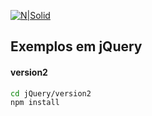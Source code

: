 [![N|Solid](https://www.codehaven.co.uk/wp-content/uploads/2018/07/jquery.png)](https://www.codehaven.co.uk/wp-content/uploads/2018/07/jquery.png)
## Exemplos em jQuery

#### version2
```sh
cd jQuery/version2
npm install
```